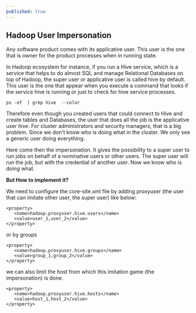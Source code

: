 ```yaml
---
published: true
---
```

## Hadoop User Impersonation

Any software product comes with its applicative user. This user is the one that is owner for the product processes when in running state. 

In Hadoop ecosystem for instance, if you run a Hive service, which is a service that helps to do almost SQL and manage Relational Databases on top of Hadoop, the super user or applicative user is called hive by default. This user is the one that appear when you execute a command that looks if the service hive is running or just to check for hive service processes.

```
ps -ef  | grep hive  --color
```

Therefore even though you created users that could connect to Hive and create tables and Databases, the user that does all the job is the applicative user _hive_.   For cluster administrators and security managers, that is a big problem.  Since we don't know who is doing what in the cluster. We only see a generic user doing everything.

Here come then the impersonation. It gives the possibility to a super user to run jobs on behalf of a nominative users or other users. The super user will run the job, but with the credential of another user. Now we know who is doing what.

**But How to implement it?**

We need to configure the core-site.xml file by adding proxyuser (the user that can imitate other user, the super user) like below:

```
<property>
   <name>hadoop.proxyuser.hive.users</name>
   <value>user_1,user_2</value>
</property>
```

or by groups

```
<property>
   <name>hadoop.proxyuser.hive.groups</name>
   <value>group_1,group_2</value>
</property>
```
we can also limit the host from which this imitation game (the impersonation) is done.

```
<property>
   <name>hadoop.proxyuser.hive.hosts</name>
   <value>host_1,host_2</value>
</property>
```
